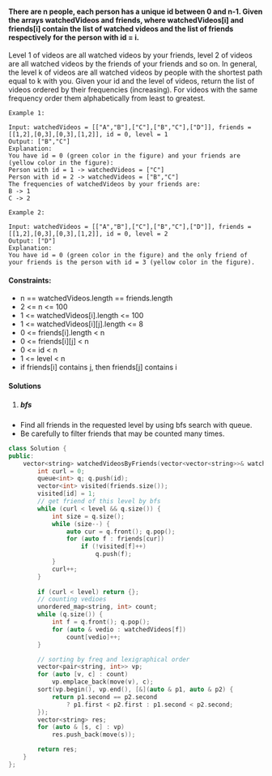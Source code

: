 #### There are n people, each person has a unique id between 0 and n-1. Given the arrays watchedVideos and friends, where watchedVideos[i] and friends[i] contain the list of watched videos and the list of friends respectively for the person with id = i.

Level 1 of videos are all watched videos by your friends, level 2 of videos are all watched videos by the friends of your friends and so on. In general, the level k of videos are all watched videos by people with the shortest path equal to k with you. Given your id and the level of videos, return the list of videos ordered by their frequencies (increasing). For videos with the same frequency order them alphabetically from least to greatest. 

 

```
Example 1:

Input: watchedVideos = [["A","B"],["C"],["B","C"],["D"]], friends = [[1,2],[0,3],[0,3],[1,2]], id = 0, level = 1
Output: ["B","C"] 
Explanation: 
You have id = 0 (green color in the figure) and your friends are (yellow color in the figure):
Person with id = 1 -> watchedVideos = ["C"] 
Person with id = 2 -> watchedVideos = ["B","C"] 
The frequencies of watchedVideos by your friends are: 
B -> 1 
C -> 2

Example 2:

Input: watchedVideos = [["A","B"],["C"],["B","C"],["D"]], friends = [[1,2],[0,3],[0,3],[1,2]], id = 0, level = 2
Output: ["D"]
Explanation: 
You have id = 0 (green color in the figure) and the only friend of your friends is the person with id = 3 (yellow color in the figure).
```

 

#### Constraints:

-    n == watchedVideos.length == friends.length
-    2 <= n <= 100
-    1 <= watchedVideos[i].length <= 100
-    1 <= watchedVideos[i][j].length <= 8
-    0 <= friends[i].length < n
-    0 <= friends[i][j] < n
-    0 <= id < n
-    1 <= level < n
-    if friends[i] contains j, then friends[j] contains i


#### Solutions

1. ##### bfs

- Find all friends in the requested level by using bfs search with queue.
- Be carefully to filter friends that may be counted many times.

```c++
class Solution {
public:
    vector<string> watchedVideosByFriends(vector<vector<string>>& watchedVideos, vector<vector<int>>& friends, int id, int level) {
        int curl = 0;
        queue<int> q; q.push(id);
        vector<int> visited(friends.size());
        visited[id] = 1;
        // get friend of this level by bfs
        while (curl < level && q.size()) {
            int size = q.size();
            while (size--) {
                auto cur = q.front(); q.pop();
                for (auto f : friends[cur])
                    if (!visited[f]++)
                        q.push(f);
            }
            curl++;
        }
        
        if (curl < level) return {};
        // counting vedioes
        unordered_map<string, int> count;
        while (q.size()) {
            int f = q.front(); q.pop();
            for (auto & vedio : watchedVideos[f])
                count[vedio]++;
        }

        // sorting by freq and lexigraphical order
        vector<pair<string, int>> vp;
        for (auto [v, c] : count)
            vp.emplace_back(move(v), c);
        sort(vp.begin(), vp.end(), [&](auto & p1, auto & p2) {
            return p1.second == p2.second
                ? p1.first < p2.first : p1.second < p2.second;
        });
        vector<string> res;
        for (auto & [s, c] : vp)
            res.push_back(move(s));

        return res;
    }
};
```
